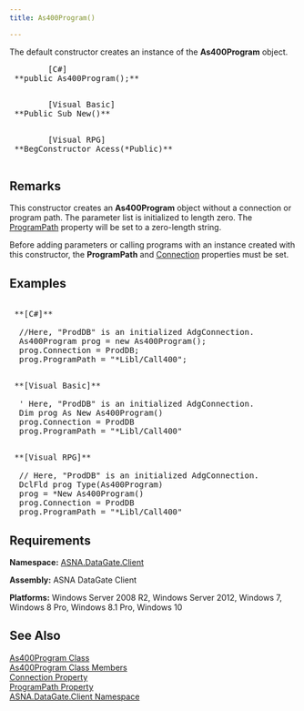 ```yaml
---
title: As400Program()

---
```


The default constructor creates an instance of the **As400Program** object. 
<pre class="prettyprint">        <span class="lang">[C#]</span>
 **public As400Program();** 
      </pre>
<pre class="prettyprint">        <span class="lang">[Visual Basic] </span>
 **Public Sub New()** 
      </pre>
<pre class="prettyprint">
        <span class="lang">[Visual RPG]</span>
 **BegConstructor Acess(*Public)** 
      </pre>

## Remarks

This constructor creates an **As400Program** object without a connection or program path. The parameter list is initialized to length zero. The [ProgramPath](as400program-class-program-path-property.html) property will be set to a zero-length string. 

Before adding parameters or calling programs with an instance created with this constructor, the **ProgramPath** and [Connection](as400program-class-connection-property.html) properties must be set.
## Examples

<pre>
        <span class="lang">
 **[C#]** 
        </span>
  //Here, "ProdDB" is an initialized AdgConnection.
  As400Program prog = new As400Program();
  prog.Connection = ProdDB;
  prog.ProgramPath = "*Libl/Call400";</pre>
<pre>
        <span class="lang">
 **[Visual Basic]** 
        </span>
  ' Here, "ProdDB" is an initialized AdgConnection.
  Dim prog As New As400Program()
  prog.Connection = ProdDB
  prog.ProgramPath = "*Libl/Call400"</pre>
<pre class="prettyprint">
        <span class="lang">
 **[Visual RPG]** 
        </span>
  // Here, "ProdDB" is an initialized AdgConnection.
  DclFld prog Type(As400Program)
  prog = *New As400Program()
  prog.Connection = ProdDB
  prog.ProgramPath = "*Libl/Call400"</pre>

## Requirements

**Namespace:** [ASNA.DataGate.Client](datagate-client-namespace.html) 

**Assembly:** ASNA DataGate Client

**Platforms:** Windows Server 2008 R2, Windows Server 2012, Windows 7, Windows 8 Pro, Windows 8.1 Pro, Windows 10
## See Also


[As400Program Class](as400program-class.html)
      <br />
[As400Program Class Members](as400program-members.html)
      <br />
[Connection Property](as400program-class-connection-property.html)
      <br />
[ProgramPath Property](as400program-class-program-path-property.html)
      <br />
[ASNA.DataGate.Client Namespace](datagate-client-namespace.html)

